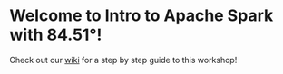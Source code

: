 # Welcome to Intro to Apache Spark with 84.51°!

Check out our [wiki](https://github.com/CaitlinCasar/NUIT_Workshop_2022/wiki) for a step by step guide to this workshop! 
